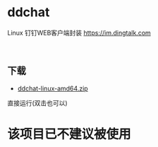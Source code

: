 # ddchat
Linux 钉钉WEB客户端封装 https://im.dingtalk.com

<br>

## 下载

- [ddchat-linux-amd64.zip](https://github.com/xzyan/ddchat/releases/download/update/ddchat-linux-amd64.zip)

直接运行(双击也可以)

# 该项目已不建议被使用
